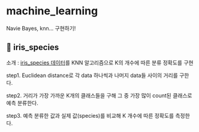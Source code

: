 # machine_learning
Navie Bayes, knn... 구현하기!



## 📂 iris_species
소개 : [iris_species 데이터](https://www.kaggle.com/datasets/uciml/iris?resource=download)를 KNN 알고리즘으로 K의 개수에 따른 분류 정확도를 구현




  step1. Euclidean distance로 각 data 하나씩과 나머지 data들 사이의 거리를 구한다.

  
  step2. 거리가 가장 가까운 K개의 클래스들을 구해 그 중 가장 많이 count된 클래스로 예측 분류한다.

  
  step3. 예측 분류한 값과 실제 값(species)를 비교해 K 개수에 따른 정확도를 측정한다.
  

